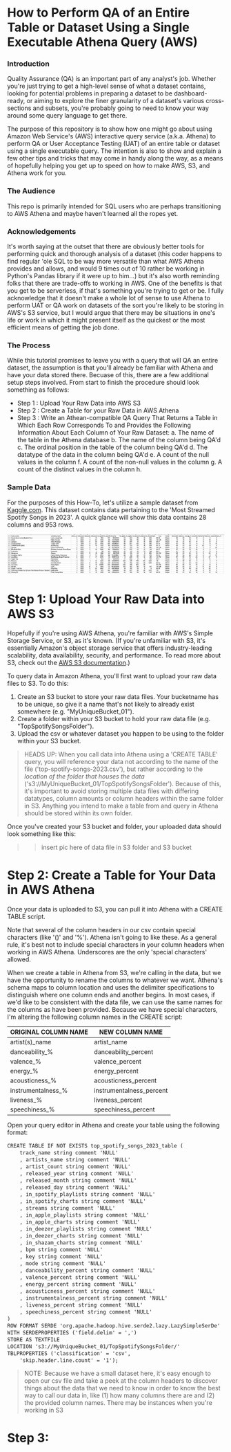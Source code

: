 # How to Perform QA of an Entire Table or Dataset Using a Single Executable Athena Query (AWS)
### Introduction
Quality Assurance (QA) is an important part of any analyst's job. Whether you're just trying to get a high-level sense of what a dataset contains, looking for potential problems in preparing a dataset to be dashboard-ready, or aiming to explore the finer granularity of a dataset's various cross-sections and subsets, you're probably going to need to know your way around some query language to get there. 

The purpose of this repository is to show how one might go about using Amazon Web Service's (AWS) interactive query service (a.k.a. Athena) to perform QA or User Acceptance Testing (UAT) of an entire table or dataset using a single executable query. The intention is also to show and explain a few other tips and tricks that may come in handy along the way, as a means of hopefully helping you get up to speed on how to make AWS, S3, and Athena work for you. 

### The Audience
This repo is primarily intended for SQL users who are perhaps transitioning to AWS Athena and maybe haven't learned all the ropes yet.

### Acknowledgements
It's worth saying at the outset that there are obviously better tools for performing quick and thorough analysis of a dataset (this coder happens to find regular 'ole SQL to be way more versatile than what AWS Athena provides and allows, and would 9 times out of 10 rather be working in Python's Pandas library if it were up to him...) but it's also worth reminding folks that there are trade-offs to working in AWS. One of the benefits is that you get to be serverless, if that's something you're trying to get or be. I fully acknowledge that it doesn't make a whole lot of sense to use Athena to perform UAT or QA work on datasets of the sort you're likely to be storing in AWS's S3 service, but I would argue that there may be situations in one's life or work in which it might present itself as the quickest or the most efficient means of getting the job done.  

### The Process
While this tutorial promises to leave you with a query that will QA an entire dataset, the assumption is that you'll already be familiar with Athena and have your data stored there. Becuase of this, there are a few additional setup steps involved. From start to finish the procedure should look something as follows:

- Step 1 : Upload Your Raw Data into AWS S3
- Step 2 : Create a Table for your Raw Data in AWS Athena
- Step 3 : Write an Athean-compatible QA Query That Returns a Table in Which Each Row Corresponds To and Provides the Following Information About Each Column of Your Raw Dataset:
    a. The name of the table in the Athena database
    b. The name of the column being QA'd
    c. The ordinal position in the table of the column being QA'd
    d. The datatype of the data in the column being QA'd
    e. A count of the null values in the column
    f. A count of the non-null values in the column
    g. A count of the distinct values in the column
    h. 

### Sample Data
For the purposes of this How-To, let's utilize a sample dataset from [Kaggle.com](https://www.kaggle.com/datasets/nelgiriyewithana/top-spotify-songs-2023?resource=download). This dataset contains data pertaining to the 'Most Streamed Spotify Songs in 2023'. A quick glance will show this data contains 28 columns and 953 rows.

![spotify data png](/Assets/images/Kaggle_data_screenshot_1.png)

# Step 1: Upload Your Raw Data into AWS S3
Hopefully if you're using AWS Athena, you're familiar with AWS's Simple Storage Service, or S3, as it's known. (If you're unfamiliar with S3, it's essentially Amazon's object storage service that offers industry-leading scalability, data availability, security, and performance. To read more about S3, check out the [AWS S3 documentation](https://docs.aws.amazon.com/AmazonS3/latest/userguide/Welcome.html).)

To query data in Amazon Athena, you'll first want to upload your raw data files to S3. To do this:

1. Create an S3 bucket to store your raw data files. Your bucketname has to be unique, so give it a name that's not likely to already exist somewhere (e.g. "MyUniqueBucket_01").
2. Create a folder within your S3 bucket to hold your raw data file (e.g. "TopSpotifySongsFolder"). 
3. Upload the csv or whatever dataset you happen to be using to the folder within your S3 bucket.

> HEADS UP: When you call data into Athena using a 'CREATE TABLE' query, you will reference your data not according to the name of the file ('top-spotify-songs-2023.csv'), but rather according to the *location of the folder that houses the data* ('s3://MyUniqueBucket_01/TopSpotifySongsFolder'). Because of this, it's important to avoid storing multiple data files with differing datatypes, column amounts or column headers within the same folder in S3. Anything you intend to make a table from and query in Athena should be stored within its own folder.

Once you've created your S3 bucket and folder, your uploaded data should look something like this:

>>insert pic here of data file in S3 folder and S3 bucket

# Step 2: Create a Table for Your Data in AWS Athena
Once your data is uploaded to S3, you can pull it into Athena with a CREATE TABLE script. 

Note that several of the column headers in our csv contain special characters (like '()' and '%'). Athena isn't going to like these. As a general rule, it's best not to include special characters in your column headers when working in AWS Athena. Underscores are the only 'special characters' allowed.

When we create a table in Athena from S3, we're calling in the data, but we have the opportunity to rename the columns to whatever we want. Athena's schema maps to column location and uses the delimiter specifications to distinguish where one column ends and another begins. In most cases, if we'd like to be consistent with the data file, we can use the same names for the columns as have been provided. Because we have special characters, I'm altering the following column names in the CREATE script:

| **ORIGINAL COLUMN NAME** | **NEW COLUMN NAME**        |
|--------------------------|----------------------------|
| artist(s)_name           | artist_name                |
| danceability_%           | danceability_percent       |
| valence_%                | valence_percent            |
| energy_% 	               | energy_percent             |
| acousticness_% 	       | acousticness_percent       |  
| instrumentalness_% 	   | instrumentalness_percent   |  
| liveness_% 	           | liveness_percent           |  
| speechiness_%            | speechiness_percent        |  

Open your query editor in Athena and create your table using the following format:

```
CREATE TABLE IF NOT EXISTS top_spotify_songs_2023_table (
    track_name string comment 'NULL'
    , artists_name string comment 'NULL'	
    , artist_count string comment 'NULL'	
    , released_year string comment 'NULL'	
    , released_month string comment 'NULL'	
    , released_day string comment 'NULL'	
    , in_spotify_playlists string comment 'NULL'	
    , in_spotify_charts string comment 'NULL'	
    , streams string comment 'NULL'	
    , in_apple_playlists string comment 'NULL'	
    , in_apple_charts string comment 'NULL'	
    , in_deezer_playlists string comment 'NULL'	
    , in_deezer_charts string comment 'NULL'	
    , in_shazam_charts string comment 'NULL'	
    , bpm string comment 'NULL'
    , key string comment 'NULL'	
    , mode string comment 'NULL'	
    , danceability_percent string comment 'NULL'	
    , valence_percent string comment 'NULL'	
    , energy_percent string comment 'NULL'	
    , acousticness_percent string comment 'NULL'	
    , instrumentalness_percent string comment 'NULL'	
    , liveness_percent string comment 'NULL'	
    , speechiness_percent string comment 'NULL'
)
ROW FORMAT SERDE 'org.apache.hadoop.hive.serde2.lazy.LazySimpleSerDe'
WITH SERDEPROPERTIES ('field.delim' = ',')
STORE AS TEXTFILE
LOCATION 's3://MyUniqueBucket_01/TopSpotifySongsFolder/'
TBLPROPERTIES ('classification' = 'csv',
    'skip.header.line.count' = '1');
```
>NOTE: Because we have a small dataset here, it's easy enough to open our csv file and take a peek at the column headers to discover things about the data that we need to know in order to know the best way to call our data in, like (1) how many columns there are and (2) the provided column names. There may be instances when you're working in S3 



# Step 3: 